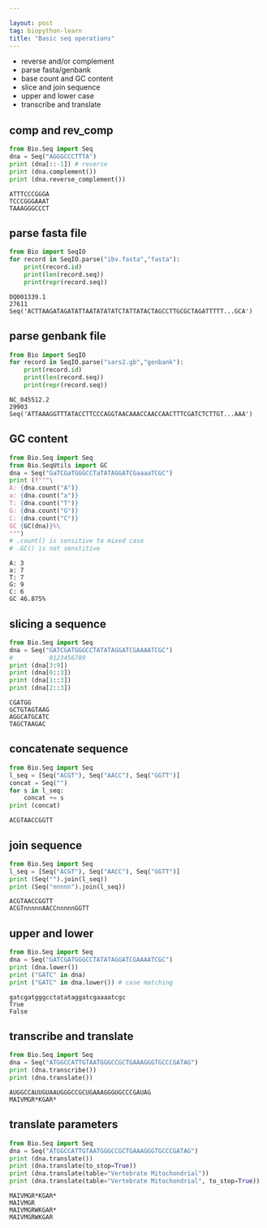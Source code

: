 ```yaml
---

layout: post
tag: biopython-learn
title: "Basic seq operations"
---
```


- reverse and/or complement
- parse fasta/genbank
- base count and GC content
- slice and join sequence
- upper and lower case
- transcribe and translate

<!--more-->

## comp and rev_comp


```python
from Bio.Seq import Seq
dna = Seq("AGGGCCCTTTA")
print (dna[::-1]) # reverse
print (dna.complement())
print (dna.reverse_complement())
```

    ATTTCCCGGGA
    TCCCGGGAAAT
    TAAAGGGCCCT
    

## parse fasta file


```python
from Bio import SeqIO
for record in SeqIO.parse("ibv.fasta","fasta"):
    print(record.id)
    print(len(record.seq))
    print(repr(record.seq))
```

    DQ001339.1
    27611
    Seq('ACTTAAGATAGATATTAATATATATCTATTATACTAGCCTTGCGCTAGATTTTT...GCA')
    

## parse genbank file


```python
from Bio import SeqIO
for record in SeqIO.parse("sars2.gb","genbank"):
    print(record.id)
    print(len(record.seq))
    print(repr(record.seq))
```

    NC_045512.2
    29903
    Seq('ATTAAAGGTTTATACCTTCCCAGGTAACAAACCAACCAACTTTCGATCTCTTGT...AAA')
    

## GC content


```python
from Bio.Seq import Seq
from Bio.SeqUtils import GC
dna = Seq("GaTCGaTGGGCCTaTATAGGATCGaaaaTCGC")
print (f"""\
A: {dna.count("A")}
a: {dna.count("a")}
T: {dna.count("T")}
G: {dna.count("G")}
C: {dna.count("C")}
GC {GC(dna)}%\
""")
# .count() is sensitive to mixed case
# .GC() is not senstitive
```

    A: 3
    a: 7
    T: 7
    G: 9
    C: 6
    GC 46.875%
    

## slicing a sequence


```python
from Bio.Seq import Seq
dna = Seq("GATCGATGGGCCTATATAGGATCGAAAATCGC")
#          0123456789
print (dna[3:9])
print (dna[0::3])
print (dna[1::3])
print (dna[2::3])
```

    CGATGG
    GCTGTAGTAAG
    AGGCATGCATC
    TAGCTAAGAC
    

## concatenate sequence


```python
from Bio.Seq import Seq
l_seq = [Seq("ACGT"), Seq("AACC"), Seq("GGTT")]
concat = Seq("")
for s in l_seq:
    concat += s
print (concat)
```

    ACGTAACCGGTT
    

## join sequence


```python
from Bio.Seq import Seq
l_seq = [Seq("ACGT"), Seq("AACC"), Seq("GGTT")]
print (Seq("").join(l_seq))
print (Seq("nnnnn").join(l_seq))
```

    ACGTAACCGGTT
    ACGTnnnnnAACCnnnnnGGTT
    

## upper and lower


```python
from Bio.Seq import Seq
dna = Seq("GATCGATGGGCCTATATAGGATCGAAAATCGC")
print (dna.lower())
print ("GATC" in dna)
print ("GATC" in dna.lower()) # case matching
```

    gatcgatgggcctatataggatcgaaaatcgc
    True
    False
    

## transcribe and translate


```python
from Bio.Seq import Seq
dna = Seq("ATGGCCATTGTAATGGGCCGCTGAAAGGGTGCCCGATAG")
print (dna.transcribe())
print (dna.translate())
```

    AUGGCCAUUGUAAUGGGCCGCUGAAAGGGUGCCCGAUAG
    MAIVMGR*KGAR*
    

## translate parameters


```python
from Bio.Seq import Seq
dna = Seq("ATGGCCATTGTAATGGGCCGCTGAAAGGGTGCCCGATAG")
print (dna.translate())
print (dna.translate(to_stop=True))
print (dna.translate(table="Vertebrate Mitochondrial"))
print (dna.translate(table="Vertebrate Mitochondrial", to_stop=True))
```

    MAIVMGR*KGAR*
    MAIVMGR
    MAIVMGRWKGAR*
    MAIVMGRWKGAR
    
